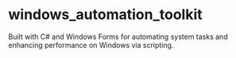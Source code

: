 # windows_automation_toolkit
Built with C# and Windows Forms for automating system tasks and enhancing performance on Windows via scripting.
